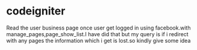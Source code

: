 # codeigniter
Read the user business page once user get logged in using facebook.with manage_pages,page_show_list.I have did that but my query is if i redirect with any pages the information which i get is lost.so kindly give some idea

